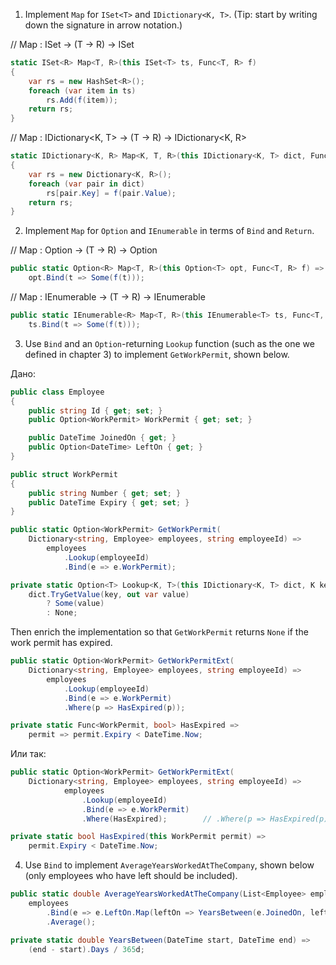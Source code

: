1. Implement `Map` for `ISet<T>` and `IDictionary<K, T>`.
(Tip: start by writing down the signature in arrow notation.)

// Map : ISet<T> -> (T -> R) -> ISet<R>
```csharp
static ISet<R> Map<T, R>(this ISet<T> ts, Func<T, R> f)
{
    var rs = new HashSet<R>();
    foreach (var item in ts)
        rs.Add(f(item));
    return rs;
}
```

// Map : IDictionary<K, T> -> (T -> R) -> IDictionary<K, R>
```csharp
static IDictionary<K, R> Map<K, T, R>(this IDictionary<K, T> dict, Func<T, R> f)
{
    var rs = new Dictionary<K, R>();
    foreach (var pair in dict)
        rs[pair.Key] = f(pair.Value);
    return rs;
}
```

2. Implement `Map` for `Option` and `IEnumerable` in terms of `Bind` and `Return`.

// Map : Option<T> -> (T -> R) -> Option<R>
```csharp
public static Option<R> Map<T, R>(this Option<T> opt, Func<T, R> f) =>
    opt.Bind(t => Some(f(t)));
```

// Map : IEnumerable<T> -> (T -> R) -> IEnumerable<R>
```csharp
public static IEnumerable<R> Map<T, R>(this IEnumerable<T> ts, Func<T, R> f) =>
    ts.Bind(t => Some(f(t)));
```

3. Use `Bind` and an `Option`-returning `Lookup` function (such as the one we defined
in chapter 3) to implement `GetWorkPermit`, shown below. 

Дано:
```csharp
public class Employee
{
    public string Id { get; set; }
    public Option<WorkPermit> WorkPermit { get; set; }

    public DateTime JoinedOn { get; }
    public Option<DateTime> LeftOn { get; }
}

public struct WorkPermit
{
    public string Number { get; set; }
    public DateTime Expiry { get; set; }
}
```

```csharp
public static Option<WorkPermit> GetWorkPermit(
    Dictionary<string, Employee> employees, string employeeId) =>
        employees
            .Lookup(employeeId)
            .Bind(e => e.WorkPermit);

private static Option<T> Lookup<K, T>(this IDictionary<K, T> dict, K key) =>
    dict.TryGetValue(key, out var value)
        ? Some(value)
        : None;

```

Then enrich the implementation so that `GetWorkPermit`
returns `None` if the work permit has expired.

```csharp
public static Option<WorkPermit> GetWorkPermitExt(
    Dictionary<string, Employee> employees, string employeeId) =>
        employees
            .Lookup(employeeId)
            .Bind(e => e.WorkPermit)
            .Where(p => HasExpired(p));

private static Func<WorkPermit, bool> HasExpired =>
    permit => permit.Expiry < DateTime.Now;
```

Или так:

```csharp
public static Option<WorkPermit> GetWorkPermitExt(
    Dictionary<string, Employee> employees, string employeeId) =>
            employees
                .Lookup(employeeId)
                .Bind(e => e.WorkPermit)
                .Where(HasExpired);        // .Where(p => HasExpired(p));

private static bool HasExpired(this WorkPermit permit) =>
    permit.Expiry < DateTime.Now;
```

4. Use `Bind` to implement `AverageYearsWorkedAtTheCompany`, shown below (only employees
who have left should be included).

```csharp
public static double AverageYearsWorkedAtTheCompany(List<Employee> employees) =>
    employees
        .Bind(e => e.LeftOn.Map(leftOn => YearsBetween(e.JoinedOn, leftOn)))
        .Average();

private static double YearsBetween(DateTime start, DateTime end) =>
    (end - start).Days / 365d;
```